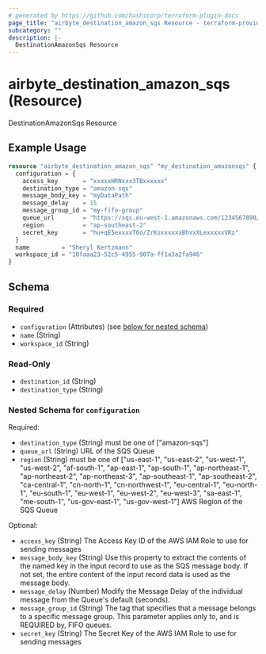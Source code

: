 ```yaml
---
# generated by https://github.com/hashicorp/terraform-plugin-docs
page_title: "airbyte_destination_amazon_sqs Resource - terraform-provider-airbyte"
subcategory: ""
description: |-
  DestinationAmazonSqs Resource
---
```


# airbyte_destination_amazon_sqs (Resource)

DestinationAmazonSqs Resource

## Example Usage

```terraform
resource "airbyte_destination_amazon_sqs" "my_destination_amazonsqs" {
  configuration = {
    access_key       = "xxxxxHRNxxx3TBxxxxxx"
    destination_type = "amazon-sqs"
    message_body_key = "myDataPath"
    message_delay    = 15
    message_group_id = "my-fifo-group"
    queue_url        = "https://sqs.eu-west-1.amazonaws.com/1234567890/my-example-queue"
    region           = "ap-southeast-2"
    secret_key       = "hu+qE5exxxxT6o/ZrKsxxxxxxBhxxXLexxxxxVKz"
  }
  name         = "Sheryl Kertzmann"
  workspace_id = "10faaa23-52c5-4955-907a-ff1a3a2fa946"
}
```

<!-- schema generated by tfplugindocs -->
## Schema

### Required

- `configuration` (Attributes) (see [below for nested schema](#nestedatt--configuration))
- `name` (String)
- `workspace_id` (String)

### Read-Only

- `destination_id` (String)
- `destination_type` (String)

<a id="nestedatt--configuration"></a>
### Nested Schema for `configuration`

Required:

- `destination_type` (String) must be one of ["amazon-sqs"]
- `queue_url` (String) URL of the SQS Queue
- `region` (String) must be one of ["us-east-1", "us-east-2", "us-west-1", "us-west-2", "af-south-1", "ap-east-1", "ap-south-1", "ap-northeast-1", "ap-northeast-2", "ap-northeast-3", "ap-southeast-1", "ap-southeast-2", "ca-central-1", "cn-north-1", "cn-northwest-1", "eu-central-1", "eu-north-1", "eu-south-1", "eu-west-1", "eu-west-2", "eu-west-3", "sa-east-1", "me-south-1", "us-gov-east-1", "us-gov-west-1"]
AWS Region of the SQS Queue

Optional:

- `access_key` (String) The Access Key ID of the AWS IAM Role to use for sending  messages
- `message_body_key` (String) Use this property to extract the contents of the named key in the input record to use as the SQS message body. If not set, the entire content of the input record data is used as the message body.
- `message_delay` (Number) Modify the Message Delay of the individual message from the Queue's default (seconds).
- `message_group_id` (String) The tag that specifies that a message belongs to a specific message group. This parameter applies only to, and is REQUIRED by, FIFO queues.
- `secret_key` (String) The Secret Key of the AWS IAM Role to use for sending messages


